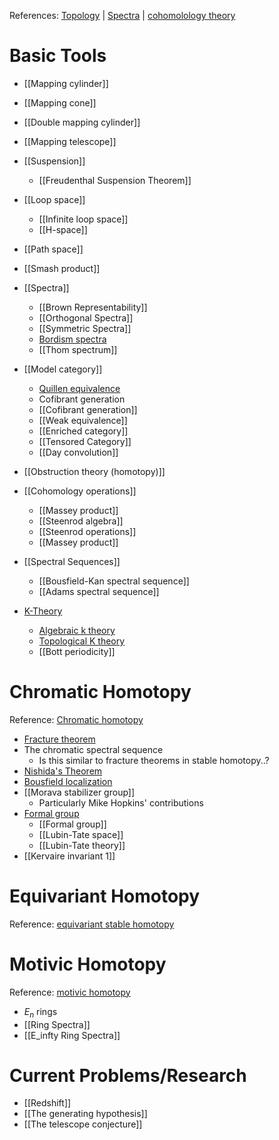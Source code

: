 References: [Topology](Topology) | [Spectra](Spectra.md) | [cohomolology theory](cohomolology%20theory.md)

# Basic Tools
- [[Mapping cylinder]]
- [[Mapping cone]]
- [[Double mapping cylinder]] 
- [[Mapping telescope]] 
- [[Suspension]]
	- [[Freudenthal Suspension Theorem]]
- [[Loop space]] 
	- [[Infinite loop space]]
	- [[H-space]]
- [[Path space]]
- [[Smash product]]
- [[Spectra]]
	- [[Brown Representability]]
	- [[Orthogonal Spectra]]
	- [[Symmetric Spectra]]
	- [Bordism spectra](zettelkasten/Bordism%20spectra.md)
	- [[Thom spectrum]]
- [[Model category]]
	- [Quillen equivalence](Quillen%20equivalence)
	- Cofibrant generation
	- [[Cofibrant generation]]
	- [[Weak equivalence]]
	- [[Enriched category]]
	- [[Tensored Category]]
	- [[Day convolution]]
	
- [[Obstruction theory (homotopy)]]
- [[Cohomology operations]]
	- [[Massey product]]
	- [[Steenrod algebra]]
	- [[Steenrod operations]]
	- [[Massey product]]
- [[Spectral Sequences]]
	- [[Bousfield-Kan spectral sequence]]
	- [[Adams spectral sequence]]
- [K-Theory](K-Theory.md)
	- [Algebraic k theory](Algebraic%20K%20theory.md)
	- [Topological K theory](Topological%20K%20theory)
	- [[Bott periodicity]]


# Chromatic Homotopy
Reference: [Chromatic homotopy](Chromatic%20homotopy%20theory)

- [Fracture theorem](Fracture%20theorem)
- The chromatic spectral sequence
	- Is this similar to fracture theorems in stable homotopy..?
- [Nishida's Theorem](zettelkasten/Nishida's%20Theorem.md)
- [Bousfield localization](Bousfield%20localization)
- [[Morava stabilizer group]]
	- Particularly Mike Hopkins' contributions
- [Formal group](zettelkasten/Formal%20group.md)
	- [[Formal group]]
	- [[Lubin-Tate space]]
	- [[Lubin-Tate theory]]
- [[Kervaire invariant 1]]

# Equivariant Homotopy

Reference: [equivariant stable homotopy](equivariant%20stable%20homotopy%20theory)

# Motivic Homotopy
Reference: [motivic homotopy](motivic%20homotopy.md)

- $E_n$ rings
- [[Ring Spectra]]
- [[E_infty Ring Spectra]]

# Current Problems/Research
- [[Redshift]]
- [[The generating hypothesis]]
- [[The telescope conjecture]]